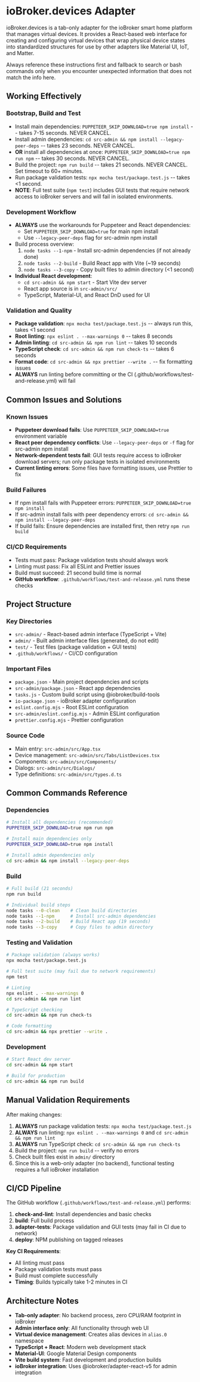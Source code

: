 # ioBroker.devices Adapter

ioBroker.devices is a tab-only adapter for the ioBroker smart home platform that manages virtual devices. It provides a React-based web interface for creating and configuring virtual devices that wrap physical device states into standardized structures for use by other adapters like Material UI, IoT, and Matter.

Always reference these instructions first and fallback to search or bash commands only when you encounter unexpected information that does not match the info here.

## Working Effectively

### Bootstrap, Build and Test
- Install main dependencies: `PUPPETEER_SKIP_DOWNLOAD=true npm install` -- takes 7-15 seconds. NEVER CANCEL.
- Install admin dependencies: `cd src-admin && npm install --legacy-peer-deps` -- takes 23 seconds. NEVER CANCEL.
- **OR** install all dependencies at once: `PUPPETEER_SKIP_DOWNLOAD=true npm run npm` -- takes 30 seconds. NEVER CANCEL.
- Build the project: `npm run build` -- takes 21 seconds. NEVER CANCEL. Set timeout to 60+ minutes.
- Run package validation tests: `npx mocha test/package.test.js` -- takes <1 second.
- **NOTE**: Full test suite (`npm test`) includes GUI tests that require network access to ioBroker servers and will fail in isolated environments.

### Development Workflow
- **ALWAYS** use the workarounds for Puppeteer and React dependencies:
  - Set `PUPPETEER_SKIP_DOWNLOAD=true` for main npm install
  - Use `--legacy-peer-deps` flag for src-admin npm install
- Build process overview:
  1. `node tasks --1-npm` - Install src-admin dependencies (if not already done)
  2. `node tasks --2-build` - Build React app with Vite (~19 seconds)
  3. `node tasks --3-copy` - Copy built files to admin directory (<1 second)
- **Individual React development**:
  - `cd src-admin && npm start` - Start Vite dev server
  - React app source is in `src-admin/src/`
  - TypeScript, Material-UI, and React DnD used for UI

### Validation and Quality
- **Package validation**: `npx mocha test/package.test.js` -- always run this, takes <1 second
- **Root linting**: `npx eslint . --max-warnings 0` -- takes 8 seconds
- **Admin linting**: `cd src-admin && npm run lint` -- takes 10 seconds
- **TypeScript check**: `cd src-admin && npm run check-ts` -- takes 6 seconds
- **Format code**: `cd src-admin && npx prettier --write .` -- fix formatting issues
- **ALWAYS** run linting before committing or the CI (.github/workflows/test-and-release.yml) will fail

## Common Issues and Solutions

### Known Issues
- **Puppeteer download fails**: Use `PUPPETEER_SKIP_DOWNLOAD=true` environment variable
- **React peer dependency conflicts**: Use `--legacy-peer-deps` or `-f` flag for src-admin npm install
- **Network-dependent tests fail**: GUI tests require access to ioBroker download servers; run only package tests in isolated environments
- **Current linting errors**: Some files have formatting issues, use Prettier to fix

### Build Failures
- If npm install fails with Puppeteer errors: `PUPPETEER_SKIP_DOWNLOAD=true npm install`
- If src-admin install fails with peer dependency errors: `cd src-admin && npm install --legacy-peer-deps`
- If build fails: Ensure dependencies are installed first, then retry `npm run build`

### CI/CD Requirements
- Tests must pass: Package validation tests should always work
- Linting must pass: Fix all ESLint and Prettier issues
- Build must succeed: 21 second build time is normal
- **GitHub workflow**: `.github/workflows/test-and-release.yml` runs these checks

## Project Structure

### Key Directories
- `src-admin/` - React-based admin interface (TypeScript + Vite)
- `admin/` - Built admin interface files (generated, do not edit)
- `test/` - Test files (package validation + GUI tests)
- `.github/workflows/` - CI/CD configuration

### Important Files
- `package.json` - Main project dependencies and scripts
- `src-admin/package.json` - React app dependencies
- `tasks.js` - Custom build script using @iobroker/build-tools
- `io-package.json` - ioBroker adapter configuration
- `eslint.config.mjs` - Root ESLint configuration
- `src-admin/eslint.config.mjs` - Admin ESLint configuration
- `prettier.config.mjs` - Prettier configuration

### Source Code
- Main entry: `src-admin/src/App.tsx`
- Device management: `src-admin/src/Tabs/ListDevices.tsx`
- Components: `src-admin/src/Components/`
- Dialogs: `src-admin/src/Dialogs/`
- Type definitions: `src-admin/src/types.d.ts`

## Common Commands Reference

### Dependencies
```bash
# Install all dependencies (recommended)
PUPPETEER_SKIP_DOWNLOAD=true npm run npm

# Install main dependencies only
PUPPETEER_SKIP_DOWNLOAD=true npm install

# Install admin dependencies only
cd src-admin && npm install --legacy-peer-deps
```

### Build
```bash
# Full build (21 seconds)
npm run build

# Individual build steps
node tasks --0-clean    # Clean build directories
node tasks --1-npm      # Install src-admin dependencies
node tasks --2-build    # Build React app (19 seconds)
node tasks --3-copy     # Copy files to admin directory
```

### Testing and Validation
```bash
# Package validation (always works)
npx mocha test/package.test.js

# Full test suite (may fail due to network requirements)
npm test

# Linting
npx eslint . --max-warnings 0
cd src-admin && npm run lint

# TypeScript checking
cd src-admin && npm run check-ts

# Code formatting
cd src-admin && npx prettier --write .
```

### Development
```bash
# Start React dev server
cd src-admin && npm start

# Build for production
cd src-admin && npm run build
```

## Manual Validation Requirements

After making changes:
1. **ALWAYS** run package validation tests: `npx mocha test/package.test.js`
2. **ALWAYS** run linting: `npx eslint . --max-warnings 0` and `cd src-admin && npm run lint`
3. **ALWAYS** run TypeScript check: `cd src-admin && npm run check-ts`
4. Build the project: `npm run build` -- verify no errors
5. Check built files exist in `admin/` directory
6. Since this is a web-only adapter (no backend), functional testing requires a full ioBroker installation

## CI/CD Pipeline

The GitHub workflow (`.github/workflows/test-and-release.yml`) performs:
1. **check-and-lint**: Install dependencies and basic checks
2. **build**: Full build process
3. **adapter-tests**: Package validation and GUI tests (may fail in CI due to network)
4. **deploy**: NPM publishing on tagged releases

**Key CI Requirements**:
- All linting must pass
- Package validation tests must pass
- Build must complete successfully
- **Timing**: Builds typically take 1-2 minutes in CI

## Architecture Notes

- **Tab-only adapter**: No backend process, zero CPU/RAM footprint in ioBroker
- **Admin interface only**: All functionality through web UI
- **Virtual device management**: Creates alias devices in `alias.0` namespace
- **TypeScript + React**: Modern web development stack
- **Material-UI**: Google Material Design components
- **Vite build system**: Fast development and production builds
- **ioBroker integration**: Uses @iobroker/adapter-react-v5 for admin integration